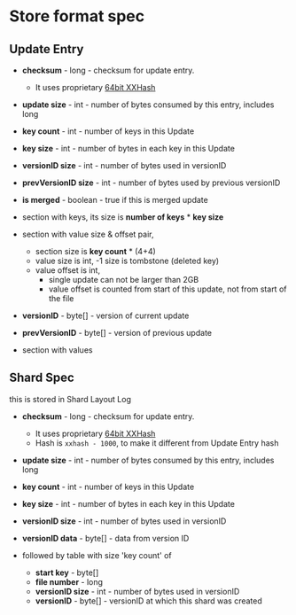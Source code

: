 Store format spec
=====================

Update Entry
--------------

- **checksum** - long - checksum for update entry. 
    - It uses proprietary [64bit XXHash](https://github.com/jpountz/lz4-java/tree/master/src/java/net/jpountz/xxhash)
- **update size** - int - number of bytes consumed by this entry, includes long
- **key count** - int - number of keys in this Update
- **key size** - int - number of bytes in each key in this Update
- **versionID size** - int - number of bytes used in versionID
- **prevVersionID size** - int - number of bytes used by previous versionID
- **is merged** - boolean - true if this is merged update

- section with keys, its size is **number of keys** * **key size**

- section with value size & offset pair, 
    - section size is **key count** * (4+4)
    - value size is int, -1 size is tombstone (deleted key)
    - value offset is int, 
        - single update can not be larger than 2GB
        - value offset is counted from start of this update, not from start of the file


- **versionID** - byte[] - version of current update

- **prevVersionID** - byte[] - version of previous update

- section with values    


Shard Spec 
---------------
this is stored in Shard Layout Log

- **checksum** - long - checksum for update entry.  
    - It uses proprietary [64bit XXHash](https://github.com/jpountz/lz4-java/tree/master/src/java/net/jpountz/xxhash)
    - Hash is `xxhash - 1000`, to make it different from Update Entry hash
- **update size** - int - number of bytes consumed by this entry, includes long
- **key count** - int - number of keys in this Update
- **key size** - int - number of bytes in each key in this Update
- **versionID size** - int - number of bytes used in versionID
- **versionID data** - byte[] - data from version ID

- followed by table with size 'key count' of 
    - **start key** - byte[]
    - **file number** - long
    - **versionID size** - int - number of bytes used in versionID
    - **versionID** - byte[] - versionID at which this shard was created
